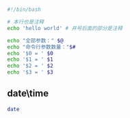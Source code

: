 # 

## 
```sh
#!/bin/bash

# 本行也是注释
echo 'hello world' # 井号后面的部分是注释

echo "全部参数：" $@
echo "命令行参数数量："$#
echo '$0 = ' $0
echo '$1 = ' $1
echo '$2 = ' $2
echo '$3 = ' $3
```

## date\time
```sh
date

```